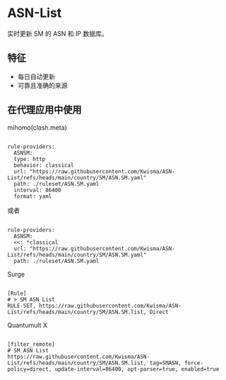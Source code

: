 
# ASN-List
    
实时更新 SM 的 ASN 和 IP 数据库。
    
## 特征
    
- 每日自动更新
- 可靠且准确的来源
    
## 在代理应用中使用
    
mihomo(clash.meta)
   
<pre><code class="language-javascript">
rule-providers:
  ASNSM:
  type: http
  behavior: classical
  url: "https://raw.githubusercontent.com/Kwisma/ASN-List/refs/heads/main/country/SM/ASN.SM.yaml"
  path: ./ruleset/ASN.SM.yaml
  interval: 86400
  format: yaml
</code></pre>

或者

<pre><code class="language-javascript">
rule-providers:
  ASNSM:
  <<: *classical
  url: "https://raw.githubusercontent.com/Kwisma/ASN-List/refs/heads/main/country/SM/ASN.SM.yaml"
  path: ./ruleset/ASN.SM.yaml
</code></pre>
    
Surge
    
<pre><code class="language-javascript">
[Rule]
# > SM ASN List
RULE-SET, https://raw.githubusercontent.com/Kwisma/ASN-List/refs/heads/main/country/SM/ASN.SM.list, Direct
</code></pre>
    
Quantumult X
    
<pre><code class="language-javascript">
[filter_remote]
# SM ASN List
https://raw.githubusercontent.com/Kwisma/ASN-List/refs/heads/main/country/SM/ASN.SM.list, tag=SMASN, force-policy=direct, update-interval=86400, opt-parser=true, enabled=true
</code></pre>
